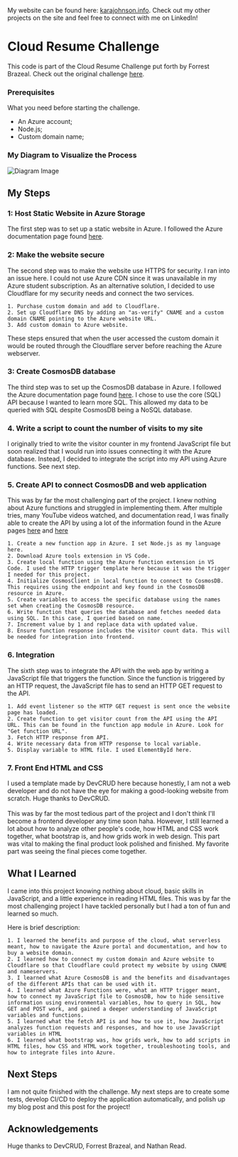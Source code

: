 My website can be found here: <a href="https://karajohnson.info/">karajohnson.info</a>. Check out my other projects on the site and feel free to connect with me on LinkedIn!

# Cloud Resume Challenge

This code is part of the Cloud Resume Challenge put forth by Forrest Brazeal. Check out the original challenge <a href="https://cloudresumechallenge.dev/docs/the-challenge/">here</a>.  

### Prerequisites

What you need before starting the challenge.

* An Azure account;
* Node.js;
* Custom domain name;

### My Diagram to Visualize the Process

![Diagram Image](https://github.com/kjohnson8781/CloudResumeChallenge/blob/main/diagram.png)

## My Steps
### 1: Host Static Website in Azure Storage

The first step was to set up a static website in Azure. I followed the Azure documentation page found <a href="https://docs.microsoft.com/en-us/azure/storage/blobs/storage-blob-static-website">here</a>. 

### 2: Make the website secure

The second step was to make the website use HTTPS for security. I ran into an issue here. I could not use Azure CDN since it was unavailable in my Azure student subscription. As an alternative solution, I decided to use Cloudflare for my security needs and connect the two services.

```
1. Purchase custom domain and add to Cloudflare.
2. Set up Cloudflare DNS by adding an "as-verify" CNAME and a custom domain CNAME pointing to the Azure website URL.
3. Add custom domain to Azure website.
```
These steps ensured that when the user accessed the custom domain it would be routed through the Cloudflare server before reaching the Azure webserver.

### 3: Create CosmosDB database

The third step was to set up the CosmosDB database in Azure. I followed the Azure documentation page found <a href="https://docs.microsoft.com/en-us/azure/cosmos-db/sql/create-sql-api-nodejs">here</a>. I chose to use the core (SQL) API because I wanted to learn more SQL. This allowed my data to be queried with SQL despite CosmosDB being a NoSQL database. 

### 4. Write a script to count the number of visits to my site

I originally tried to write the visitor counter in my frontend JavaScript file but soon realized that I would run into issues connecting it with the Azure database. Instead, I decided to integrate the script into my API using Azure functions. See next step.

### 5. Create API to connect CosmosDB and web application

This was by far the most challenging part of the project. I knew nothing about Azure functions and struggled in implementing them. After multiple tries, many YouTube videos watched, and documentation read, I was finally able to create the API by using a lot of the information found in the Azure pages <a href="https://docs.microsoft.com/en-us/azure/cosmos-db/sql/create-sql-api-nodejs">here</a> and <a href="https://docs.microsoft.com/en-us/azure/azure-functions/create-first-function-vs-code-node">here</a>

```
1. Create a new function app in Azure. I set Node.js as my language here.
2. Download Azure tools extension in VS Code.
3. Create local function using the Azure function extension in VS Code. I used the HTTP trigger template here because it was the trigger I needed for this project.
4. Initialize CosmosClient in local function to connect to CosmosDB. This requires using the endpoint and key found in the CosmosDB resource in Azure.
5. Create variables to access the specific database using the names set when creating the CosmosDB resource.
6. Write function that queries the database and fetches needed data using SQL. In this case, I queried based on name.
7. Increment value by 1 and replace data with updated value.
8. Ensure function response includes the visitor count data. This will be needed for integration into frontend.
```

### 6. Integration

The sixth step was to integrate the API with the web app by writing a JavaScript file that triggers the function. Since the function is triggered by an HTTP request, the JavaScript file has to send an HTTP GET request to the API.

```
1. Add event listener so the HTTP GET request is sent once the website page has loaded.
2. Create function to get visitor count from the API using the API URL. This can be found in the function app module in Azure. Look for "Get function URL".
3. Fetch HTTP response from API.
4. Write necessary data from HTTP response to local variable.
5. Display variable to HTML file. I used ElementById here. 
```

### 7. Front End HTML and CSS

I used a template made by DevCRUD here because honestly, I am not a web developer and do not have the eye for making a good-looking website from scratch. Huge thanks to DevCRUD. <br /><br />
This was by far the most tedious part of the project and I don't think I'll become a frontend developer any time soon haha. However, I still learned a lot about how to analyze other people's code, how HTML and CSS work together, what bootstrap is, and how grids work in web design. This part was vital to making the final product look polished and finished. My favorite part was seeing the final pieces come together. 

## What I Learned
I came into this project knowing nothing about cloud, basic skills in JavaScript, and a little experience in reading HTML files. This was by far the most challenging project I have tackled personally but I had a ton of fun and learned so much. 

Here is brief description:
```
1. I learned the benefits and purpose of the cloud, what serverless meant, how to navigate the Azure portal and documentation, and how to buy a website domain.
2. I learned how to connect my custom domain and Azure website to Cloudflare so that Cloudflare could protect my website by using CNAME and nameservers.
3. I learned what Azure CosmosDB is and the benefits and disadvantages of the different APIs that can be used with it.
4. I learned what Azure Functions were, what an HTTP trigger meant, how to connect my JavaScript file to CosmosDB, how to hide sensitive information using environmental variables, how to query in SQL, how GET and POST work, and gained a deeper understanding of JavaScript variables and functions.
5. I learned what the fetch API is and how to use it, how JavaScript analyzes function requests and responses, and how to use JavaScript variables in HTML
6. I learned what bootstrap was, how grids work, how to add scripts in HTML files, how CSS and HTML work together, troubleshooting tools, and how to integrate files into Azure.
```

## Next Steps
I am not quite finished with the challenge. My next steps are to create some tests, develop CI/CD to deploy the application automatically, and polish up my blog post and this post for the project!

## Acknowledgements
Huge thanks to DevCRUD, Forrest Brazeal, and Nathan Read.
